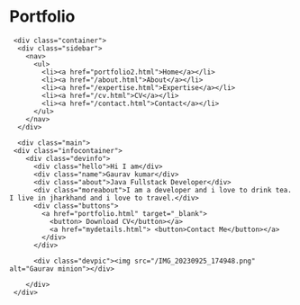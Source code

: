 # Portfolio
<html>
    <head>
    <title>Portfolio2</title>
    <link rel="stylesheet" href="portfolio2.css">
 </head>
    <body>

     <div class="container">
      <div class="sidebar">   
        <nav>
          <ul>
            <li><a href="portfolio2.html">Home</a></li>
            <li><a href="/about.html">About</a></li>
            <li><a href="/expertise.html">Expertise</a></li>
            <li><a href="/cv.html">CV</a></li>
            <li><a href="/contact.html">Contact</a></li>
          </ul>
        </nav>      
      </div>

      <div class="main">
     <div class="infocontainer">
        <div class="devinfo">
          <div class="hello">Hi I am</div>
          <div class="name">Gaurav kumar</div>
          <div class="about">Java Fullstack Developer</div>
          <div class="moreabout">I am a developer and i love to drink tea. I live in jharkhand and i love to travel.</div>
          <div class="buttons">
            <a href="portfolio.html" target="_blank">
              <button> Download CV</button></a>
              <a href="mydetails.html"> <button>Contact Me</button></a>
            </div>
          </div> 

          <div class="devpic"><img src="/IMG_20230925_174948.png" alt="Gaurav minion"></div> 
        
        </div>
     </div>
  </body>
</html>

<script>
  
</script>
